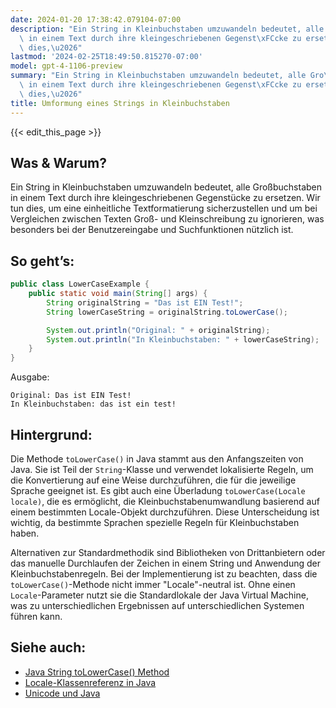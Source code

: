 ```yaml
---
date: 2024-01-20 17:38:42.079104-07:00
description: "Ein String in Kleinbuchstaben umzuwandeln bedeutet, alle Gro\xDFbuchstaben\
  \ in einem Text durch ihre kleingeschriebenen Gegenst\xFCcke zu ersetzen. Wir tun\
  \ dies,\u2026"
lastmod: '2024-02-25T18:49:50.815270-07:00'
model: gpt-4-1106-preview
summary: "Ein String in Kleinbuchstaben umzuwandeln bedeutet, alle Gro\xDFbuchstaben\
  \ in einem Text durch ihre kleingeschriebenen Gegenst\xFCcke zu ersetzen. Wir tun\
  \ dies,\u2026"
title: Umformung eines Strings in Kleinbuchstaben
---
```


{{< edit_this_page >}}

## Was & Warum?

Ein String in Kleinbuchstaben umzuwandeln bedeutet, alle Großbuchstaben in einem Text durch ihre kleingeschriebenen Gegenstücke zu ersetzen. Wir tun dies, um eine einheitliche Textformatierung sicherzustellen und um bei Vergleichen zwischen Texten Groß- und Kleinschreibung zu ignorieren, was besonders bei der Benutzereingabe und Suchfunktionen nützlich ist.

## So geht’s:

```java
public class LowerCaseExample {
    public static void main(String[] args) {
        String originalString = "Das ist EIN Test!";
        String lowerCaseString = originalString.toLowerCase();

        System.out.println("Original: " + originalString);
        System.out.println("In Kleinbuchstaben: " + lowerCaseString);
    }
}
```

Ausgabe:

```
Original: Das ist EIN Test!
In Kleinbuchstaben: das ist ein test!
```

## Hintergrund:

Die Methode `toLowerCase()` in Java stammt aus den Anfangszeiten von Java. Sie ist Teil der `String`-Klasse und verwendet lokalisierte Regeln, um die Konvertierung auf eine Weise durchzuführen, die für die jeweilige Sprache geeignet ist. Es gibt auch eine Überladung `toLowerCase(Locale locale)`, die es ermöglicht, die Kleinbuchstabenumwandlung basierend auf einem bestimmten Locale-Objekt durchzuführen. Diese Unterscheidung ist wichtig, da bestimmte Sprachen spezielle Regeln für Kleinbuchstaben haben.

Alternativen zur Standardmethodik sind Bibliotheken von Drittanbietern oder das manuelle Durchlaufen der Zeichen in einem String und Anwendung der Kleinbuchstabenregeln. Bei der Implementierung ist zu beachten, dass die `toLowerCase()`-Methode nicht immer "Locale"-neutral ist. Ohne einen `Locale`-Parameter nutzt sie die Standardlokale der Java Virtual Machine, was zu unterschiedlichen Ergebnissen auf unterschiedlichen Systemen führen kann.

## Siehe auch:

- [Java String toLowerCase() Method](https://docs.oracle.com/en/java/javase/17/docs/api/java.base/java/lang/String.html#toLowerCase())
- [Locale-Klassenreferenz in Java](https://docs.oracle.com/en/java/javase/17/docs/api/java.base/java/util/Locale.html)
- [Unicode und Java](https://docs.oracle.com/en/java/javase/17/docs/api/java.base/java/lang/Character.html)
